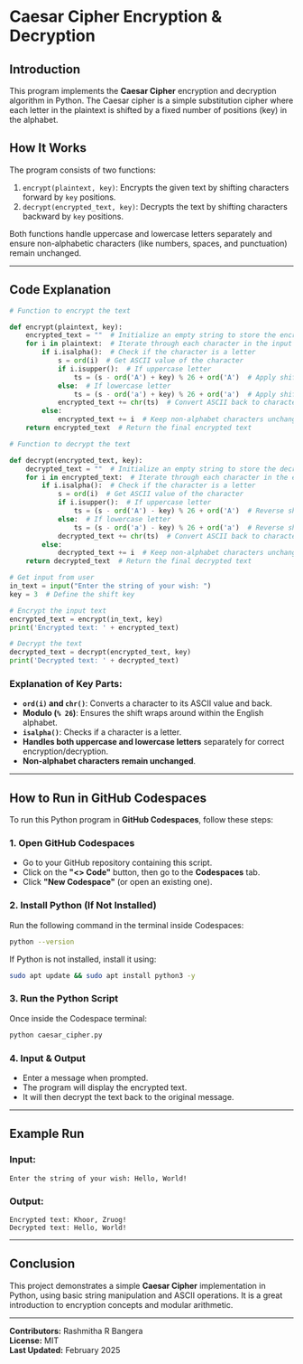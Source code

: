 # Caesar Cipher Encryption & Decryption

## Introduction
This program implements the **Caesar Cipher** encryption and decryption algorithm in Python. The Caesar cipher is a simple substitution cipher where each letter in the plaintext is shifted by a fixed number of positions (key) in the alphabet.

## How It Works
The program consists of two functions:

1. `encrypt(plaintext, key)`: Encrypts the given text by shifting characters forward by `key` positions.
2. `decrypt(encrypted_text, key)`: Decrypts the text by shifting characters backward by `key` positions.

Both functions handle uppercase and lowercase letters separately and ensure non-alphabetic characters (like numbers, spaces, and punctuation) remain unchanged.

---

## Code Explanation

```python
# Function to encrypt the text

def encrypt(plaintext, key):
    encrypted_text = ""  # Initialize an empty string to store the encrypted result
    for i in plaintext:  # Iterate through each character in the input string
        if i.isalpha():  # Check if the character is a letter
            s = ord(i)  # Get ASCII value of the character
            if i.isupper():  # If uppercase letter
                ts = (s - ord('A') + key) % 26 + ord('A')  # Apply shift within uppercase range
            else:  # If lowercase letter
                ts = (s - ord('a') + key) % 26 + ord('a')  # Apply shift within lowercase range
            encrypted_text += chr(ts)  # Convert ASCII back to character and append to result
        else:
            encrypted_text += i  # Keep non-alphabet characters unchanged
    return encrypted_text  # Return the final encrypted text

# Function to decrypt the text

def decrypt(encrypted_text, key):
    decrypted_text = ""  # Initialize an empty string to store the decrypted result
    for i in encrypted_text:  # Iterate through each character in the encrypted string
        if i.isalpha():  # Check if the character is a letter
            s = ord(i)  # Get ASCII value of the character
            if i.isupper():  # If uppercase letter
                ts = (s - ord('A') - key) % 26 + ord('A')  # Reverse shift within uppercase range
            else:  # If lowercase letter
                ts = (s - ord('a') - key) % 26 + ord('a')  # Reverse shift within lowercase range
            decrypted_text += chr(ts)  # Convert ASCII back to character and append to result
        else:
            decrypted_text += i  # Keep non-alphabet characters unchanged
    return decrypted_text  # Return the final decrypted text

# Get input from user
in_text = input("Enter the string of your wish: ")
key = 3  # Define the shift key

# Encrypt the input text
encrypted_text = encrypt(in_text, key)
print('Encrypted text: ' + encrypted_text)

# Decrypt the text
decrypted_text = decrypt(encrypted_text, key)
print('Decrypted text: ' + decrypted_text)
```

### Explanation of Key Parts:
- **`ord(i)` and `chr()`**: Converts a character to its ASCII value and back.
- **Modulo (`% 26`)**: Ensures the shift wraps around within the English alphabet.
- **`isalpha()`**: Checks if a character is a letter.
- **Handles both uppercase and lowercase letters** separately for correct encryption/decryption.
- **Non-alphabet characters remain unchanged**.

---

## How to Run in GitHub Codespaces
To run this Python program in **GitHub Codespaces**, follow these steps:

### **1. Open GitHub Codespaces**
- Go to your GitHub repository containing this script.
- Click on the **"<> Code"** button, then go to the **Codespaces** tab.
- Click **"New Codespace"** (or open an existing one).

### **2. Install Python (If Not Installed)**
Run the following command in the terminal inside Codespaces:
```sh
python --version
```
If Python is not installed, install it using:
```sh
sudo apt update && sudo apt install python3 -y
```

### **3. Run the Python Script**
Once inside the Codespace terminal:
```sh
python caesar_cipher.py
```

### **4. Input & Output**
- Enter a message when prompted.
- The program will display the encrypted text.
- It will then decrypt the text back to the original message.

---

## Example Run
### **Input:**
```
Enter the string of your wish: Hello, World!
```

### **Output:**
```
Encrypted text: Khoor, Zruog!
Decrypted text: Hello, World!
```

---

## Conclusion
This project demonstrates a simple **Caesar Cipher** implementation in Python, using basic string manipulation and ASCII operations. It is a great introduction to encryption concepts and modular arithmetic.

---

**Contributors:** Rashmitha R Bangera  
**License:** MIT  
**Last Updated:** February 2025

